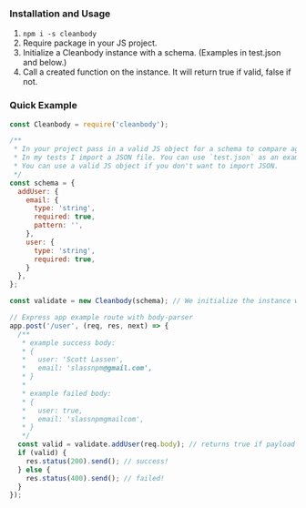 ### Installation and Usage

1. `npm i -s cleanbody`
2. Require package in your JS project.
3. Initialize a Cleanbody instance with a schema. (Examples in test.json and below.)
4. Call a created function on the instance. It will return true if valid, false if not.

### Quick Example

```js
const Cleanbody = require('cleanbody');

/**
 * In your project pass in a valid JS object for a schema to compare against incoming payloads.
 * In my tests I import a JSON file. You can use `test.json` as an example for that.
 * You can use a valid JS object if you don't want to import JSON.
 */
const schema = {
  addUser: {
    email: {
      type: 'string',
      required: true,
      pattern: '',
    },
    user: {
      type: 'string',
      required: true,
    }
  },
};

const validate = new Cleanbody(schema); // We initialize the instance with a schema

// Express app example route with body-parser
app.post('/user', (req, res, next) => {
  /**
   * example success body:
   * {
   *   user: 'Scott Lassen',
   *   email: 'slassnpm@gmail.com',
   * }
   *
   * example failed body:
   * {
   *   user: true,
   *   email: 'slassnpmgmailcom',
   * }
   */
  const valid = validate.addUser(req.body); // returns true if payload is validated
  if (valid) {
    res.status(200).send(); // success!
  } else {
    res.status(400).send(); // failed!
  }
});
```